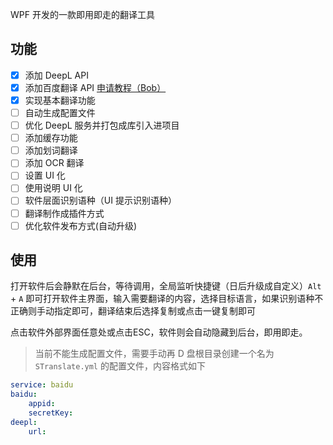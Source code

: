 
WPF 开发的一款即用即走的翻译工具

## 功能

- [x] 添加 DeepL API
- [x] 添加百度翻译 API [申请教程（Bob）](https://bobtranslate.com/service/translate/baidu.html)
- [x] 实现基本翻译功能
- [ ] 自动生成配置文件
- [ ] 优化 DeepL 服务并打包成库引入进项目
- [ ] 添加缓存功能
- [ ] 添加划词翻译
- [ ] 添加 OCR 翻译
- [ ] 设置 UI 化
- [ ] 使用说明 UI 化
- [ ] 软件层面识别语种（UI 提示识别语种）
- [ ] 翻译制作成插件方式
- [ ] 优化软件发布方式(自动升级)

## 使用

打开软件后会静默在后台，等待调用，全局监听快捷键（日后升级成自定义）`Alt` + `A` 即可打开软件主界面，输入需要翻译的内容，选择目标语言，如果识别语种不正确则手动指定即可，翻译结束后选择复制或点击一键复制即可

点击软件外部界面任意处或点击ESC，软件则会自动隐藏到后台，即用即走。

> 当前不能生成配置文件，需要手动再 D 盘根目录创建一个名为 `STranslate.yml` 的配置文件，内容格式如下

```yml
service: baidu
baidu:
    appid: 
    secretKey: 
deepl:
    url:
```